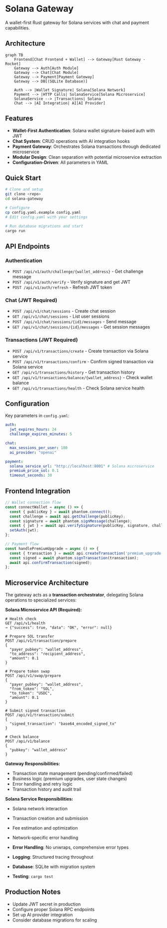 # Solana Gateway

A wallet-first Rust gateway for Solana services with chat and payment capabilities.

## Architecture

```mermaid
graph TB
    Frontend[Chat Frontend + Wallet] --> Gateway[Rust Gateway - Rocket]
    Gateway --> Auth[Auth Module]
    Gateway --> Chat[Chat Module] 
    Gateway --> Payment[Payment Gateway]
    Gateway --> DB[(SQLite Database)]
    
    Auth --> |Wallet Signature| Solana[Solana Network]
    Payment --> |HTTP Calls| SolanaService[Solana Microservice]
    SolanaService --> |Transactions| Solana
    Chat --> |AI Integration| AI[AI Provider]
```

## Features

- **Wallet-First Authentication**: Solana wallet signature-based auth with JWT
- **Chat System**: CRUD operations with AI integration hooks
- **Payment Gateway**: Orchestrates Solana transactions through dedicated microservice
- **Modular Design**: Clean separation with potential microservice extraction
- **Configuration-Driven**: All parameters in YAML

## Quick Start

```bash
# Clone and setup
git clone <repo>
cd solana-gateway

# Configure
cp config.yaml.example config.yaml
# Edit config.yaml with your settings

# Run database migrations and start
cargo run
```

## API Endpoints

### Authentication
- `POST /api/v1/auth/challenge/{wallet_address}` - Get challenge message
- `POST /api/v1/auth/verify` - Verify signature and get JWT
- `POST /api/v1/auth/refresh` - Refresh JWT token

### Chat (JWT Required)
- `POST /api/v1/chat/sessions` - Create chat session
- `GET /api/v1/chat/sessions` - List user sessions
- `POST /api/v1/chat/sessions/{id}/messages` - Send message
- `GET /api/v1/chat/sessions/{id}/messages` - Get session messages

### Transactions (JWT Required)
- `POST /api/v1/transactions/create` - Create transaction via Solana service
- `POST /api/v1/transactions/confirm` - Confirm signed transaction via Solana service
- `GET /api/v1/transactions/history` - Get transaction history
- `GET /api/v1/transactions/balance/{wallet_address}` - Check wallet balance
- `GET /api/v1/transactions/health` - Check Solana service health

## Configuration

Key parameters in `config.yaml`:

```yaml
auth:
  jwt_expires_hours: 24
  challenge_expires_minutes: 5

chat:
  max_sessions_per_user: 100
  ai_provider: "openai"

payment:
  solana_service_url: "http://localhost:8001" # Solana microservice
  premium_price_sol: 0.1
  timeout_seconds: 30
```

## Frontend Integration

```javascript
// Wallet connection flow
const connectWallet = async () => {
  const { publicKey } = await phantom.connect();
  const challenge = await api.getChallenge(publicKey);
  const signature = await phantom.signMessage(challenge);
  const { jwt } = await api.verifySignature(publicKey, signature, challenge);
  setAuth(jwt);
};

// Payment flow
const handlePremiumUpgrade = async () => {
  const { transaction } = await api.createTransaction('premium_upgrade');
  const signed = await phantom.signTransaction(transaction);
  await api.confirmTransaction(signed);
};
```

## Microservice Architecture

The gateway acts as a **transaction orchestrator**, delegating Solana operations to specialized services:

**Solana Microservice API (Required):**
```
# Health check
GET /api/v1/health
→ {"success": true, "data": "OK", "error": null}

# Prepare SOL transfer
POST /api/v1/transaction/prepare
{
  "payer_pubkey": "wallet_address",
  "to_address": "recipient_address", 
  "amount": 0.1
}

# Prepare token swap
POST /api/v1/swap/prepare
{
  "payer_pubkey": "wallet_address",
  "from_token": "SOL",
  "to_token": "USDC",
  "amount": 0.1
}

# Submit signed transaction
POST /api/v1/transaction/submit
{
  "signed_transaction": "base64_encoded_signed_tx"
}

# Check balance
POST /api/v1/balance
{
  "pubkey": "wallet_address"
}
```

**Gateway Responsibilities:**
- Transaction state management (pending/confirmed/failed)
- Business logic (premium upgrades, user state changes)
- Error handling and retry logic
- Transaction history and audit trail

**Solana Service Responsibilities:**
- Solana network interaction
- Transaction creation and submission
- Fee estimation and optimization
- Network-specific error handling

- **Error Handling**: No unwraps, comprehensive error types
- **Logging**: Structured tracing throughout
- **Database**: SQLite with migration system
- **Testing**: `cargo test`

## Production Notes

- Update JWT secret in production
- Configure proper Solana RPC endpoints
- Set up AI provider integration
- Consider database migrations for scaling
